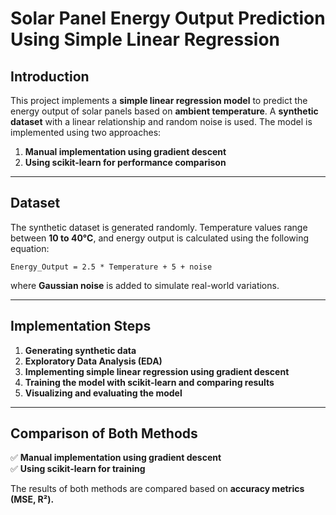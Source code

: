 # **Solar Panel Energy Output Prediction Using Simple Linear Regression**

## **Introduction**

This project implements a **simple linear regression model** to predict the energy output of solar panels based on **ambient temperature**. A **synthetic dataset** with a linear relationship and random noise is used. The model is implemented using two approaches:

1. **Manual implementation using gradient descent**
2. **Using scikit-learn for performance comparison**

---

## **Dataset**

The synthetic dataset is generated randomly. Temperature values range between **10 to 40°C**, and energy output is calculated using the following equation:

```
Energy_Output = 2.5 * Temperature + 5 + noise
```

where **Gaussian noise** is added to simulate real-world variations.

---

## **Implementation Steps**

1. **Generating synthetic data**
2. **Exploratory Data Analysis (EDA)**
3. **Implementing simple linear regression using gradient descent**
4. **Training the model with scikit-learn and comparing results**
5. **Visualizing and evaluating the model**

---

## **Comparison of Both Methods**

✅ **Manual implementation using gradient descent**  
✅ **Using scikit-learn for training**

The results of both methods are compared based on **accuracy metrics (MSE, R²).**
